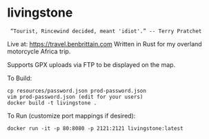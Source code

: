 # livingstone

``` “Tourist, Rincewind decided, meant 'idiot'.” -- Terry Pratchet```

Live at: https://travel.benbrittain.com
Written in Rust for my overland motorcycle Africa trip.

Supports GPX uploads via FTP to be displayed on the map. 

To Build:
```
cp resources/password.json prod-password.json
vim prod-password.json (edit for your users)
docker build -t livingstone .
```

To Run (customize port mappings if desired):
```
docker run -it -p 80:8080 -p 2121:2121 livingstone:latest
```
